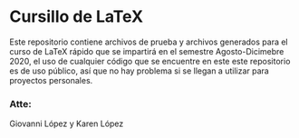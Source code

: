 # Cursillo de LaTeX

Este repositorio contiene archivos de prueba y archivos generados para el curso de LaTeX rápido que se impartirá en el semestre Agosto-Dicimebre 2020, el uso de cualquier código que se encuentre en este este repositorio es de uso público, así que no hay problema si se llegan a utilizar para proyectos personales.


### Atte: 
Giovanni López y Karen López